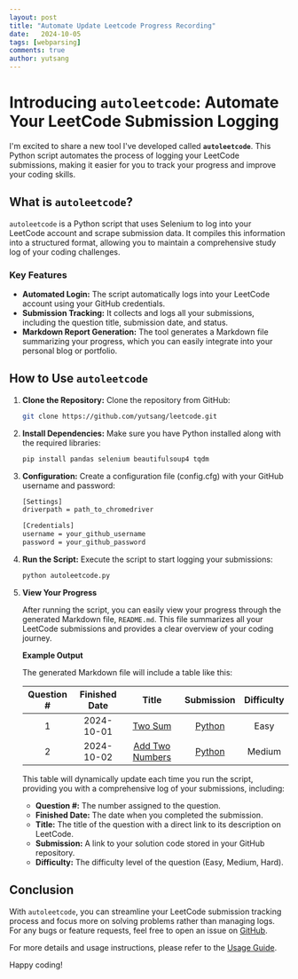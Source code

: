 ```yaml
---
layout: post
title: "Automate Update Leetcode Progress Recording"
date:   2024-10-05
tags: [webparsing]
comments: true
author: yutsang
---
```


# Introducing `autoleetcode`: Automate Your LeetCode Submission Logging

I'm excited to share a new tool I've developed called **`autoleetcode`**. This Python script automates the process of logging your LeetCode submissions, making it easier for you to track your progress and improve your coding skills.

## What is `autoleetcode`?

`autoleetcode` is a Python script that uses Selenium to log into your LeetCode account and scrape submission data. It compiles this information into a structured format, allowing you to maintain a comprehensive study log of your coding challenges.

### Key Features

- **Automated Login:** The script automatically logs into your LeetCode account using your GitHub credentials.
- **Submission Tracking:** It collects and logs all your submissions, including the question title, submission date, and status.
- **Markdown Report Generation:** The tool generates a Markdown file summarizing your progress, which you can easily integrate into your personal blog or portfolio.

## How to Use `autoleetcode`

1. **Clone the Repository:**
   Clone the repository from GitHub:
   ```bash
   git clone https://github.com/yutsang/leetcode.git
   ```

2. **Install Dependencies:**
    Make sure you have Python installed along with the required libraries:
    ```bash
    pip install pandas selenium beautifulsoup4 tqdm
    ```

3. **Configuration:**
    Create a configuration file (config.cfg) with your GitHub username and password:
    
    ```bash
    [Settings]
    driverpath = path_to_chromedriver

    [Credentials]
    username = your_github_username
    password = your_github_password
    ```

4. **Run the Script:**
    Execute the script to start logging your submissions:
    ```bash
    python autoleetcode.py
    ```

5. **View Your Progress**

    After running the script, you can easily view your progress through the generated Markdown file, `README.md`. This file summarizes all your LeetCode submissions and provides a clear overview of your coding journey.

    **Example Output**

    The generated Markdown file will include a table like this:

    | Question # | Finished Date | Title | Submission | Difficulty |
    |:---:|:---:|:---:|:---:|:---:|
    | 1 | 2024-10-01 | [Two Sum](https://leetcode.com/problems/two-sum/description/) | [Python](https://github.com/yutsang/leetcode/blob/main/submissions/1_two_sum.py) | Easy |
    | 2 | 2024-10-02 | [Add Two Numbers](https://leetcode.com/problems/add-two-numbers/description/) | [Python](https://github.com/yutsang/leetcode/blob/main/submissions/2_add_two_numbers.py) | Medium |

    This table will dynamically update each time you run the script, providing you with a comprehensive log of your submissions, including:

    - **Question #:** The number assigned to the question.
    - **Finished Date:** The date when you completed the submission.
    - **Title:** The title of the question with a direct link to its description on LeetCode.
    - **Submission:** A link to your solution code stored in your GitHub repository.
    - **Difficulty:** The difficulty level of the question (Easy, Medium, Hard).

## Conclusion

With `autoleetcode`, you can streamline your LeetCode submission tracking process and focus more on solving problems rather than managing logs. For any bugs or feature requests, feel free to open an issue on [GitHub](https://github.com/yutsang/leetcode/issues).

For more details and usage instructions, please refer to the [Usage Guide](https://github.com/yutsang/leetcode/blob/main/autoleetcode.md).

Happy coding!